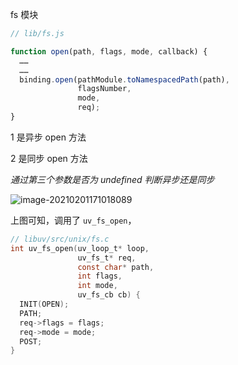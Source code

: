 fs 模块

```javascript
// lib/fs.js

function open(path, flags, mode, callback) {
  ……
  ……
  binding.open(pathModule.toNamespacedPath(path),
               flagsNumber,
               mode,
               req);
}
```



1 是异步 open 方法

2 是同步 open 方法

*通过第三个参数是否为 undefined 判断异步还是同步*

![image-20210201171018089](C:\Users\42977\AppData\Roaming\Typora\typora-user-images\image-20210201171018089.png)



上图可知，调用了 `uv_fs_open`， 

```c
// libuv/src/unix/fs.c
int uv_fs_open(uv_loop_t* loop,
               uv_fs_t* req,
               const char* path,
               int flags,
               int mode,
               uv_fs_cb cb) {
  INIT(OPEN);
  PATH;
  req->flags = flags;
  req->mode = mode;
  POST;
}
```

